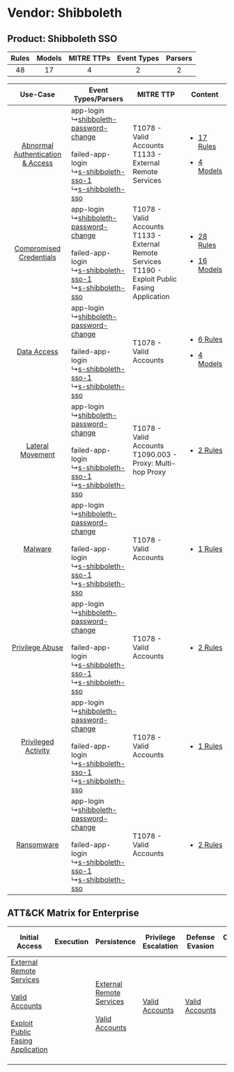 Vendor: Shibboleth
==================
Product: Shibboleth SSO
-----------------------
| Rules | Models | MITRE TTPs | Event Types | Parsers |
|:-----:|:------:|:----------:|:-----------:|:-------:|
|  48   |   17   |     4      |      2      |    2    |

|    Use-Case    | Event Types/Parsers    | MITRE TTP    | Content    |
|:----:| ---- | ---- | ---- |
| [Abnormal Authentication & Access](../../../UseCases/uc_abnormal_authentication_&_access.md) |  app-login<br> ↳[shibboleth-password-change](Ps/pC_shibbolethpasswordchange.md)<br><br> failed-app-login<br> ↳[s-shibboleth-sso-1](Ps/pC_sshibbolethsso1.md)<br> ↳[s-shibboleth-sso](Ps/pC_sshibbolethsso.md)<br> | T1078 - Valid Accounts<br>T1133 - External Remote Services<br>    | [<ul><li>17 Rules</li></ul><ul><li>4 Models</li></ul>](RM/r_m_shibboleth_shibboleth_sso_Abnormal_Authentication_&_Access.md) |
|          [Compromised Credentials](../../../UseCases/uc_compromised_credentials.md)          |  app-login<br> ↳[shibboleth-password-change](Ps/pC_shibbolethpasswordchange.md)<br><br> failed-app-login<br> ↳[s-shibboleth-sso-1](Ps/pC_sshibbolethsso1.md)<br> ↳[s-shibboleth-sso](Ps/pC_sshibbolethsso.md)<br> | T1078 - Valid Accounts<br>T1133 - External Remote Services<br>T1190 - Exploit Public Fasing Application<br> | [<ul><li>28 Rules</li></ul><ul><li>16 Models</li></ul>](RM/r_m_shibboleth_shibboleth_sso_Compromised_Credentials.md)         |
|    [Data Access](../../../UseCases/uc_data_access.md)    |  app-login<br> ↳[shibboleth-password-change](Ps/pC_shibbolethpasswordchange.md)<br><br> failed-app-login<br> ↳[s-shibboleth-sso-1](Ps/pC_sshibbolethsso1.md)<br> ↳[s-shibboleth-sso](Ps/pC_sshibbolethsso.md)<br> | T1078 - Valid Accounts<br>    | [<ul><li>6 Rules</li></ul><ul><li>4 Models</li></ul>](RM/r_m_shibboleth_shibboleth_sso_Data_Access.md)    |
|    [Lateral Movement](../../../UseCases/uc_lateral_movement.md)    |  app-login<br> ↳[shibboleth-password-change](Ps/pC_shibbolethpasswordchange.md)<br><br> failed-app-login<br> ↳[s-shibboleth-sso-1](Ps/pC_sshibbolethsso1.md)<br> ↳[s-shibboleth-sso](Ps/pC_sshibbolethsso.md)<br> | T1078 - Valid Accounts<br>T1090.003 - Proxy: Multi-hop Proxy<br>    | [<ul><li>2 Rules</li></ul>](RM/r_m_shibboleth_shibboleth_sso_Lateral_Movement.md)    |
|    [Malware](../../../UseCases/uc_malware.md)    |  app-login<br> ↳[shibboleth-password-change](Ps/pC_shibbolethpasswordchange.md)<br><br> failed-app-login<br> ↳[s-shibboleth-sso-1](Ps/pC_sshibbolethsso1.md)<br> ↳[s-shibboleth-sso](Ps/pC_sshibbolethsso.md)<br> | T1078 - Valid Accounts<br>    | [<ul><li>1 Rules</li></ul>](RM/r_m_shibboleth_shibboleth_sso_Malware.md)    |
|    [Privilege Abuse](../../../UseCases/uc_privilege_abuse.md)    |  app-login<br> ↳[shibboleth-password-change](Ps/pC_shibbolethpasswordchange.md)<br><br> failed-app-login<br> ↳[s-shibboleth-sso-1](Ps/pC_sshibbolethsso1.md)<br> ↳[s-shibboleth-sso](Ps/pC_sshibbolethsso.md)<br> | T1078 - Valid Accounts<br>    | [<ul><li>2 Rules</li></ul>](RM/r_m_shibboleth_shibboleth_sso_Privilege_Abuse.md)    |
|    [Privileged Activity](../../../UseCases/uc_privileged_activity.md)    |  app-login<br> ↳[shibboleth-password-change](Ps/pC_shibbolethpasswordchange.md)<br><br> failed-app-login<br> ↳[s-shibboleth-sso-1](Ps/pC_sshibbolethsso1.md)<br> ↳[s-shibboleth-sso](Ps/pC_sshibbolethsso.md)<br> | T1078 - Valid Accounts<br>    | [<ul><li>1 Rules</li></ul>](RM/r_m_shibboleth_shibboleth_sso_Privileged_Activity.md)    |
|    [Ransomware](../../../UseCases/uc_ransomware.md)    |  app-login<br> ↳[shibboleth-password-change](Ps/pC_shibbolethpasswordchange.md)<br><br> failed-app-login<br> ↳[s-shibboleth-sso-1](Ps/pC_sshibbolethsso1.md)<br> ↳[s-shibboleth-sso](Ps/pC_sshibbolethsso.md)<br> | T1078 - Valid Accounts<br>    | [<ul><li>2 Rules</li></ul>](RM/r_m_shibboleth_shibboleth_sso_Ransomware.md)    |

ATT&CK Matrix for Enterprise
----------------------------
| Initial Access                                                                                                                                                                                                                         | Execution | Persistence                                                                                                                                      | Privilege Escalation                                                | Defense Evasion                                                     | Credential Access | Discovery | Lateral Movement | Collection | Command and Control                                                                                                                       | Exfiltration | Impact |
| -------------------------------------------------------------------------------------------------------------------------------------------------------------------------------------------------------------------------------------- | --------- | ------------------------------------------------------------------------------------------------------------------------------------------------ | ------------------------------------------------------------------- | ------------------------------------------------------------------- | ----------------- | --------- | ---------------- | ---------- | ----------------------------------------------------------------------------------------------------------------------------------------- | ------------ | ------ |
| [External Remote Services](https://attack.mitre.org/techniques/T1133)<br><br>[Valid Accounts](https://attack.mitre.org/techniques/T1078)<br><br>[Exploit Public Fasing Application](https://attack.mitre.org/techniques/T1190)<br><br> |           | [External Remote Services](https://attack.mitre.org/techniques/T1133)<br><br>[Valid Accounts](https://attack.mitre.org/techniques/T1078)<br><br> | [Valid Accounts](https://attack.mitre.org/techniques/T1078)<br><br> | [Valid Accounts](https://attack.mitre.org/techniques/T1078)<br><br> |                   |           |                  |            | [Proxy: Multi-hop Proxy](https://attack.mitre.org/techniques/T1090/003)<br><br>[Proxy](https://attack.mitre.org/techniques/T1090)<br><br> |              |        |